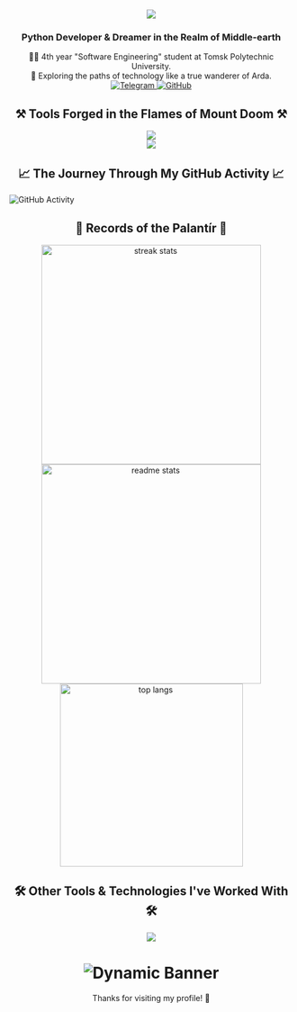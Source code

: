 <h1 align="center">
    <img src="https://readme-typing-svg.herokuapp.com/?font=Ringbearer&size=35&center=true&vCenter=true&width=500&height=70&duration=4000&lines=Mae+govannen!;+I'm+Darya;+It's+my+GitHub+profile!" />
</h1>

<h3 align="center">Python Developer & Dreamer in the Realm of Middle-earth</h3>

<div align="center">
    🧑‍💻 4th year "Software Engineering" student at Tomsk Polytechnic University.<br>
    🌙 Exploring the paths of technology like a true wanderer of Arda.
</div>

<div align="center"> 
  <a href="https://t.me/zhozhyr" target="_blank">
     <img src="https://img.shields.io/badge/-Telegram-090909?style=for-the-badge&logo=telegram&logoColor=27A0D9" alt="Telegram" /> 
  </a>
  <a href="https://github.com/zhozhyr" target="_blank">
     <img src="https://img.shields.io/badge/-GitHub-090909?style=for-the-badge&logo=github" alt="GitHub" /> 
  </a>
</div>

<h2 align="center">⚒️ Tools Forged in the Flames of Mount Doom ⚒️</h2>
<div align="center">
    <img src="https://skillicons.dev/icons?i=pycharm,vscode,github,gitlab,git,postman,windows" /><br>
    <img src="https://skillicons.dev/icons?i=python,fastapi,django,postgres,docker,kubernetes,nginx,grafana,prometheus" /><br>
</div>

<h2 align="center">📈 The Journey Through My GitHub Activity 📈</h2>

<img align="center" src="https://github-readme-activity-graph.vercel.app/graph?username=zhozhyr&theme=github-compact" alt="GitHub Activity"/>




<h2 align="center">📜 Records of the Palantír 📜</h2>
<div align="center">
  <img width="390" src="https://github-readme-streak-stats.herokuapp.com/?user=zhozhyr&count_private=true&theme=react&border_radius=10" alt="streak stats"/>
  <img width="390" src="https://github-readme-stats.vercel.app/api?username=zhozhyr&count_private=true&show_icons=true&theme=react&rank_icon=github&border_radius=10" alt="readme stats" />
  <br/>
  <img width="325" align="center" src="https://github-readme-stats.vercel.app/api/top-langs/?username=zhozhyr&hide=HTML&langs_count=8&layout=compact&theme=react&border_radius=10&size_weight=0.5&count_weight=0.5&exclude_repo=github-readme-stats" alt="top langs" />
</div>

<h2 align="center">🛠️ Other Tools & Technologies I've Worked With 🛠️</h2>
<div align="center">
    <img src="https://skillicons.dev/icons?i=java,cpp,net,linux,visualstudio,bootstrap,html,css,js,selenium,sqlite" /><br>
</div>

<h1 align="center">
    <img src="https://readme-typing-svg.herokuapp.com?font=Ringbearer&size=35&center=true&vCenter=true&width=600&lines=Not+all+who+wander+are+lost" alt="Dynamic Banner" />
</h1>

<div align="center">
    Thanks for visiting my profile! 🌟
</div>
